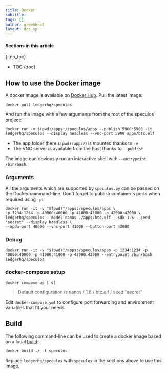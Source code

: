 ```yaml
---
title: Docker
subtitle:
tags: []
author: greenknot
layout: doc_sp
---
```


#### Sections in this article
{:.no_toc}
* TOC
{:toc}

## How to use the Docker image

A docker image is available on [Docker Hub](https://hub.docker.com/r/ledgerhq/speculos). Pull the latest image:

```
docker pull ledgerhq/speculos
```

And run the image with a few arguments from the root of the speculos project:

```
docker run -v $(pwd)/apps:/speculos/apps --publish 5900:5900 -it ledgerhq/speculos --display headless --vnc-port 5900 apps/btc.elf
```

- The app folder (here `$(pwd)/apps/`) is mounted thanks to `-v`
- The VNC server is available from the host thanks to `--publish`

The image can obviously run an interactive shell with `--entrypoint /bin/bash`.


### Arguments

All the arguments which are supported by `speculos.py` can be passed on the Docker command-line. Don't forget to publish container's ports when required using `-p`:

```console
docker run -it -v "$(pwd)"/apps:/speculos/apps \
-p 1234:1234 -p 40000:40000 -p 41000:41000 -p 42000:42000 \
ledgerhq/speculos --model nanos ./apps/btc.elf --sdk 1.6 --seed "secret" --display headless \
--apdu-port 40000 --vnc-port 41000 --button-port 42000
```

### Debug

```console
docker run -it -v "$(pwd)"/apps:/speculos/apps -p 1234:1234 -p 40000:40000 -p 41000:41000 -p 42000:42000 --entrypoint /bin/bash ledgerhq/speculos
```

### docker-compose setup

```console
docker-compose up [-d]
```
> Default configuration is nanos / 1.6 / btc.elf / seed "secret"

Edit `docker-compose.yml` to configure port forwarding and environment variables that fit your needs.

## Build

The following command-line can be used to create a docker image based on a local [build](../i_build.md):

```console
docker build ./ -t speculos
```

Replace `ledgerhq/speculos` with `speculos` in the sections above to use this image.
